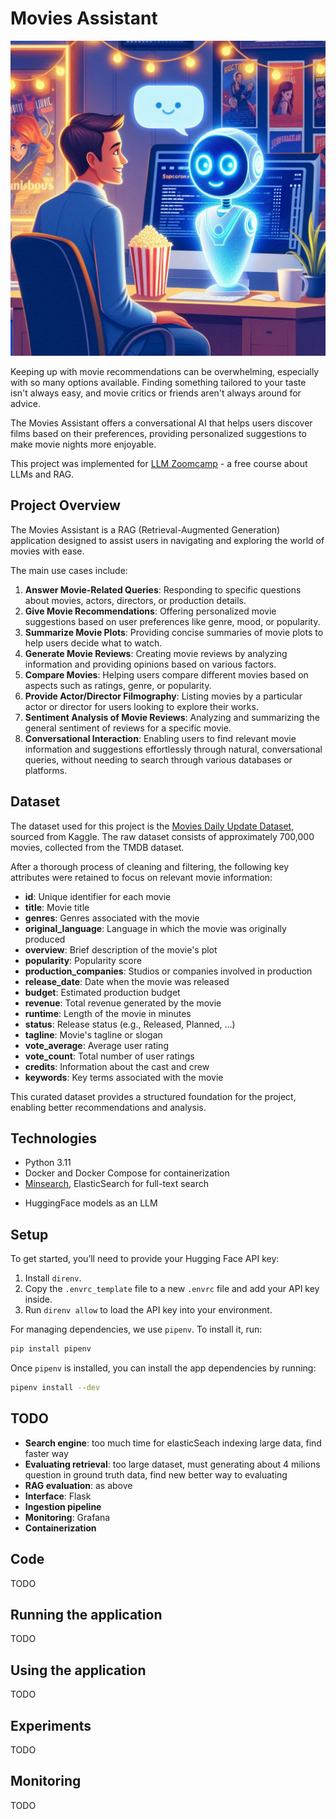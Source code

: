 # Movies Assistant

<p align="center">
  <img src="images/banner.jpg">
</p>

Keeping up with movie recommendations can be overwhelming, especially with so many options available. Finding something tailored to your taste isn't always easy, and movie critics or friends aren't always around for advice.

The Movies Assistant offers a conversational AI that helps users discover films based on their preferences, providing personalized suggestions to make movie nights more enjoyable.

This project was implemented for [LLM Zoomcamp](https://github.com/DataTalksClub/llm-zoomcamp) - a free course about LLMs and RAG.

## Project Overview

The Movies Assistant is a RAG (Retrieval-Augmented Generation) application designed to assist users in navigating and exploring the world of movies with ease.

The main use cases include:

1. **Answer Movie-Related Queries**: Responding to specific questions about movies, actors, directors, or production details.
2. **Give Movie Recommendations**: Offering personalized movie suggestions based on user preferences like genre, mood, or popularity.
3. **Summarize Movie Plots**: Providing concise summaries of movie plots to help users decide what to watch.
4. **Generate Movie Reviews**: Creating movie reviews by analyzing information and providing opinions based on various factors.
5. **Compare Movies**: Helping users compare different movies based on aspects such as ratings, genre, or popularity.
6. **Provide Actor/Director Filmography**: Listing movies by a particular actor or director for users looking to explore their works.
7. **Sentiment Analysis of Movie Reviews**: Analyzing and summarizing the general sentiment of reviews for a specific movie.
8. **Conversational Interaction**: Enabling users to find relevant movie information and suggestions effortlessly through natural, conversational queries, without needing to search through various databases or platforms.

## Dataset

The dataset used for this project is the [Movies Daily Update Dataset](https://www.kaggle.com/datasets/akshaypawar7/millions-of-movies), sourced from Kaggle. The raw dataset consists of approximately 700,000 movies, collected from the TMDB dataset.

After a thorough process of cleaning and filtering, the following key attributes were retained to focus on relevant movie information:

- **id**: Unique identifier for each movie
- **title**: Movie title
- **genres**: Genres associated with the movie
- **original_language**: Language in which the movie was originally produced
- **overview**: Brief description of the movie's plot
- **popularity**: Popularity score
- **production_companies**: Studios or companies involved in production
- **release_date**: Date when the movie was released
- **budget**: Estimated production budget
- **revenue**: Total revenue generated by the movie
- **runtime**: Length of the movie in minutes
- **status**: Release status (e.g., Released, Planned, ...)
- **tagline**: Movie's tagline or slogan
- **vote_average**: Average user rating
- **vote_count**: Total number of user ratings
- **credits**: Information about the cast and crew
- **keywords**: Key terms associated with the movie

This curated dataset provides a structured foundation for the project, enabling better recommendations and analysis.

## Technologies

- Python 3.11
- Docker and Docker Compose for containerization
- [Minsearch](https://github.com/alexeygrigorev/minsearch), ElasticSearch for full-text search
<!-- - Flask as the API interface (see [Background](#background) for more information on Flask) -->
<!-- - Grafana for monitoring and PostgreSQL as the backend for it -->
- HuggingFace models as an LLM

## Setup

To get started, you’ll need to provide your Hugging Face API key:

1. Install `direnv`.
2. Copy the `.envrc_template` file to a new `.envrc` file and add your API key inside.
3. Run `direnv allow` to load the API key into your environment.

For managing dependencies, we use `pipenv`. To install it, run:

```bash
pip install pipenv
```

Once `pipenv` is installed, you can install the app dependencies by running:

```bash
pipenv install --dev
```
## TODO
- **Search engine**: too much time for elasticSeach indexing large data, find faster way
- **Evaluating retrieval**: too large dataset, must generating about 4 milions question in ground truth data, find new better way to evaluating 
- **RAG evaluation**: as above
- **Interface**: Flask
- **Ingestion pipeline**
- **Monitoring**: Grafana
- **Containerization**

## Code
TODO
## Running the application
TODO
## Using the application
TODO
## Experiments
TODO
## Monitoring
TODO
